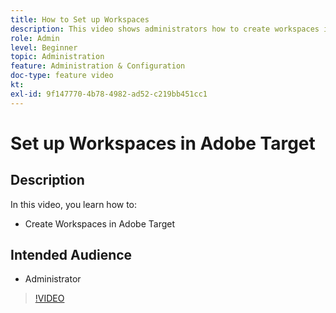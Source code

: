 ```yaml
---
title: How to Set up Workspaces
description: This video shows administrators how to create workspaces in Adobe Target.
role: Admin
level: Beginner
topic: Administration
feature: Administration & Configuration
doc-type: feature video
kt:
exl-id: 9f147770-4b78-4982-ad52-c219bb451cc1
---
```

# Set up Workspaces in Adobe Target

## Description

In this video, you learn how to:

* Create Workspaces in Adobe Target

## Intended Audience

* Administrator

>[!VIDEO](https://video.tv.adobe.com/v/19463/?quality=12)
